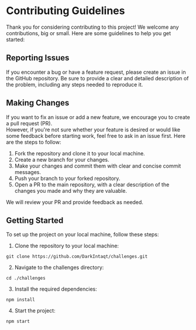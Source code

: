 # Contributing Guidelines

Thank you for considering contributing to this project! We welcome any contributions, big or small. Here are some guidelines to help you get started:

## Reporting Issues

If you encounter a bug or have a feature request, please create an issue in the GitHub repository. Be sure to provide a clear and detailed description of the problem, including any steps needed to reproduce it. 

## Making Changes

If you want to fix an issue or add a new feature, we encourage you to create a pull request (PR).
<br>
However, if you're not sure whether your feature is desired or would like some feedback before starting work, feel free to ask in an issue first. Here are the steps to follow:

1. Fork the repository and clone it to your local machine.
2. Create a new branch for your changes.
3. Make your changes and commit them with clear and concise commit messages.
4. Push your branch to your forked repository.
5. Open a PR to the main repository, with a clear description of the changes you made and why they are valuable.

We will review your PR and provide feedback as needed. 

## Getting Started

To set up the project on your local machine, follow these steps:

1. Clone the repository to your local machine: 
```shell
git clone https://github.com/DarkIntaqt/challenges.git
```
2. Navigate to the challenges directory:
```shell
cd ./challenges
```
3. Install the required dependencies:
```shell
npm install
```
4. Start the project:
```shell
npm start
```